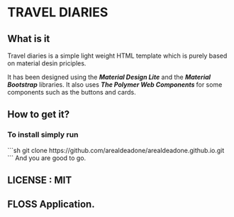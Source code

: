 # TRAVEL DIARIES
## What is it
<p>Travel diaries is a simple light weight HTML template which is purely based on material desin priciples.</p>
<p>It has been designed using the <strong><em>Material Design Lite</em></strong> and the <b><em>Material Bootstrap</em></b> libraries. It also uses <b><em>The Polymer Web Components </em></b> for some components such as the
 buttons and cards.
 </p>
 
 <h2>How to get it?</h2>
<h3>To install simply run</h3>
 ```sh
    git clone https://github.com/arealdeadone/arealdeadone.github.io.git
```
And you are good to go.

## LICENSE : MIT
## FLOSS Application.
